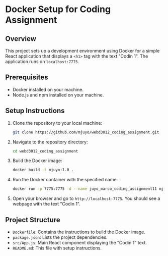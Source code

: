 # Docker Setup for Coding Assignment

## Overview

This project sets up a development environment using Docker for a simple React application that displays a `<h1>` tag with the text "Codin 1". The application runs on `localhost:7775`.

## Prerequisites

- Docker installed on your machine.
- Node.js and npm installed on your machine.

## Setup Instructions

1. Clone the repository to your local machine:

    ```bash
    git clone https://github.com/mjuyo/webd3012_coding_assignment.git
    ```

2. Navigate to the repository directory:
    
    ```bash
    cd webd3012_coding_assignment
    ```

3. Build the Docker image:

    ```bash
    docker build -t mjuyo:1.0 .
    ```

4. Run the Docker container with the specified name:

    ```bash
    docker run -p 7775:7775 -d --name juyo_marco_coding_assignment11 mjuyo:1.0
    ```

5. Open your browser and go to `http://localhost:7775`. You should see a webpage with the text "Codin 1".

## Project Structure

- `Dockerfile`: Contains the instructions to build the Docker image.
- `package.json`: Lists the project dependencies.
- `src/App.js`: Main React component displaying the "Codin 1" text.
- `README.md`: This file with setup instructions.


